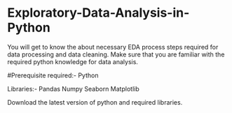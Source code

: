 # Exploratory-Data-Analysis-in-Python

You will get to know the about necessary EDA process steps required for data processing and data cleaning. Make sure that you are familiar with the required python knowledge for data analysis.

#Prerequisite required:-
Python

Libraries:-
  Pandas
  Numpy
  Seaborn
  Matplotlib

Download the latest version of python and required libraries.
